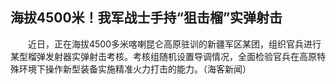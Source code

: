 ## 海拔4500米！我军战士手持“狙击榴”实弹射击
　　近日，正在海拔4500多米喀喇昆仑高原驻训的新疆军区某团，组织官兵进行某型榴弹发射器实弹射击考核。考核组随机设置导调情况，全面检验官兵在高原特殊环境下操作新型装备实施精准火力打击的能力。（海客新闻）

